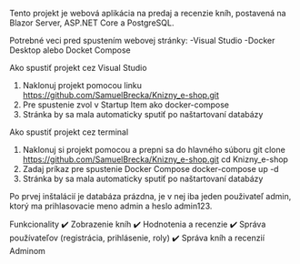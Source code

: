 Tento projekt je webová aplikácia na predaj a recenzie kníh, postavená na Blazor Server, ASP.NET Core a PostgreSQL.

Potrebné veci pred spustením webovej stránky:
  -Visual Studio
  -Docker Desktop alebo Docket Compose

Ako spustiť projekt cez Visual Studio
  1. Naklonuj projekt pomocou linku https://github.com/SamuelBrecka/Knizny_e-shop.git
  2. Pre spustenie zvol v Startup Item ako docker-compose
  3. Stránka by sa mala automaticky sputiť po naštartovaní databázy

Ako spustiť projekt cez terminal
  1. Naklonuj si projekt pomocou a prepni sa do hlavného súboru
       git clone https://github.com/SamuelBrecka/Knizny_e-shop.git
       cd Knizny_e-shop
  2. Zadaj príkaz pre spustenie Docker Compose
       docker-compose up -d
  3. Stránka by sa mala automaticky sputiť po naštartovaní databázy

Po prvej inštalácií je databáza prázdna, je v nej iba jeden použivateľ admin, ktorý ma prihlasovacie meno admin a heslo admin123.

Funkcionality
✔️ Zobrazenie kníh
✔️ Hodnotenia a recenzie
✔️ Správa používateľov (registrácia, prihlásenie, roly)
✔️ Správa kníh a recenzií Adminom
